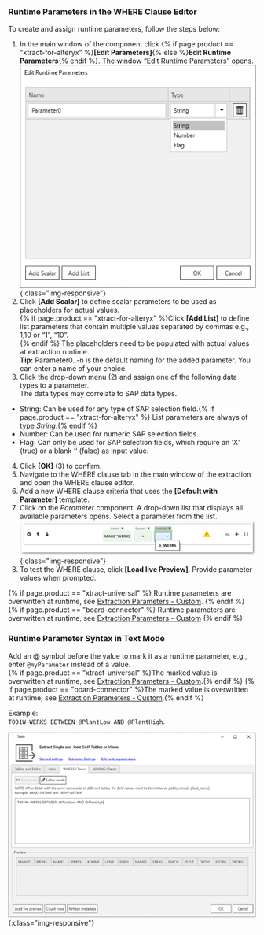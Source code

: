 
### Runtime Parameters in the WHERE Clause Editor

To create and assign runtime parameters, follow the steps below:

1. In the main window of the component click {% if page.product == "xtract-for-alteryx" %}**[Edit Parameters]**{% else %}**Edit Runtime Parameters**{% endif %}.
The window “Edit Runtime Parameters” opens.<br>
![dd-parameters](/img/content/where-clause-parameter.png){:class="img-responsive"}
2. Click **[Add Scalar]** to define scalar parameters to be used as placeholders for actual values.<br>
{% if page.product == "xtract-for-alteryx" %}Click **[Add List]** to define list parameters that contain multiple values separated by commas e.g., 1,10 or “1”, “10”. <br>{% endif %} The placeholders need to be populated with actual values at extraction runtime.<br>
**Tip:** Parameter0..-n is the default naming for the added parameter. You can enter a name of your choice.
3. Click the drop-down menu (2) and assign one of the following data types to a parameter. <br>
The data types may correlate to SAP data types.
- String: Can be used for any type of SAP selection field.{% if page.product == "xtract-for-alteryx" %} List parameters are always of type *String*.{% endif %}
- Number: Can be used for numeric SAP selection fields.
- Flag: Can only be used for SAP selection fields, which require an ‘X’ (true) or a blank ‘‘ (false) as input value.
4. Click **[OK]** (3) to confirm. 
5. Navigate to the WHERE clause tab in the main window of the extraction and open the WHERE clause editor.
6. Add a new WHERE clause criteria that uses the **[Default with Parameter]** template.
7. Click on the *Parameter* component. A drop-down list that displays all available parameters opens. 
Select a parameter from the list.<br>
![WHERE-Clause-Builder-Example](/img/content/where-clause-param.png){:class="img-responsive"}
8. To test the WHERE clause, click **[Load live Preview]**. Provide parameter values when prompted.

{% if page.product == "xtract-universal" %}
Runtime parameters are overwritten at runtime, see [Extraction Parameters - Custom](../execute-and-automate-extractions/extraction-parameters#custom).
{% endif %}
{% if page.product == "board-connector" %}
Runtime parameters are overwritten at runtime, see [Extraction Parameters - Custom](../advanced-techniques/extraction-parameters#custom)
{% endif %}

### Runtime Parameter Syntax in Text Mode

Add an @ symbol before the value to mark it as a runtime parameter, e.g., enter `@myParameter` instead of a value.<br>
{% if page.product == "xtract-universal" %}The marked value is overwritten at runtime, see [Extraction Parameters - Custom](../execute-and-automate-extractions/extraction-parameters#custom).{% endif %}
{% if page.product == "board-connector" %}The marked value is overwritten at runtime, see [Extraction Parameters - Custom](../advanced-techniques/extraction-parameters#custom).{% endif %}

Example: <br>
`T001W~WERKS BETWEEN @PlantLow AND @PlantHigh`.

![Extraction-User-Variables](/img/content/Extraction-User-Variables.png){:class="img-responsive"}